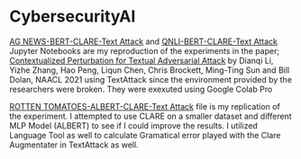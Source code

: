 # CybersecurityAI
[AG NEWS-BERT-CLARE-Text Attack](https://github.com/renzy101/CybersecurityAI/blob/main/AG_News_CLARE_NLP_TextAttack_final.ipynb) and [QNLI-BERT-CLARE-Text Attack](https://github.com/renzy101/CybersecurityAI/blob/main/QNLI_CLARE_NLP_TextAttack_final.ipynb) Jupyter Notebooks are my reproduction of the experiments in the paper; [Contextualized Perturbation for Textual Adversarial Attack](https://arxiv.org/abs/2009.07502) by Dianqi Li, Yizhe Zhang, Hao Peng, Liqun Chen, Chris Brockett, Ming-Ting Sun and Bill Dolan, NAACL 2021 using TextAttack since the environment provided by the researchers were broken. They were exexuted using Google Colab Pro

[ROTTEN TOMATOES-ALBERT-CLARE-Text Attack](https://github.com/renzy101/CybersecurityAI/blob/main/RottenTomatoes_CLARE_NLP_TextAttack_final.ipynb) file is my replication of the experiment. I attempted to use CLARE on a smaller dataset and different MLP Model (ALBERT) to see if I could improve the results. I utilized Language Tool as well to calculate Gramatical error played with the Clare Augmentater in TextAttack as well.
